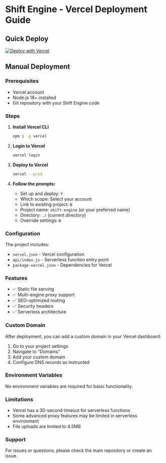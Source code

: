 # Shift Engine - Vercel Deployment Guide

## Quick Deploy

[![Deploy with Vercel](https://vercel.com/button)](https://vercel.com/new/clone?repository-url=https://github.com/shiftengine/shift-engine)

## Manual Deployment

### Prerequisites
- Vercel account
- Node.js 18+ installed
- Git repository with your Shift Engine code

### Steps

1. **Install Vercel CLI**
   ```bash
   npm i -g vercel
   ```

2. **Login to Vercel**
   ```bash
   vercel login
   ```

3. **Deploy to Vercel**
   ```bash
   vercel --prod
   ```

4. **Follow the prompts:**
   - Set up and deploy: `Y`
   - Which scope: Select your account
   - Link to existing project: `N`
   - Project name: `shift-engine` (or your preferred name)
   - Directory: `./` (current directory)
   - Override settings: `N`

### Configuration

The project includes:
- `vercel.json` - Vercel configuration
- `api/index.js` - Serverless function entry point
- `package-vercel.json` - Dependencies for Vercel

### Features

- ✅ Static file serving
- ✅ Multi-engine proxy support
- ✅ SEO-optimized routing
- ✅ Security headers
- ✅ Serverless architecture

### Custom Domain

After deployment, you can add a custom domain in your Vercel dashboard:
1. Go to your project settings
2. Navigate to "Domains"
3. Add your custom domain
4. Configure DNS records as instructed

### Environment Variables

No environment variables are required for basic functionality.

### Limitations

- Vercel has a 30-second timeout for serverless functions
- Some advanced proxy features may be limited in serverless environment
- File uploads are limited to 4.5MB

### Support

For issues or questions, please check the main repository or create an issue. 
